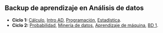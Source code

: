 ## Backup de aprendizaje en Análisis de datos

 <ul>
    <li><strong>Ciclo 1:</strong>
        <a href="https://github.com/eduudebx/analisis-datos/tree/main/ciclo-1/matematica">Cálculo</a>, 
        <a href="https://github.com/eduudebx/analisis-datos/tree/main/ciclo-1/intro-ad">Intro AD</a>, 
        <a href="https://github.com/eduudebx/analisis-datos/tree/main/ciclo-1/programacion">Programación</a>, 
        <a href="https://github.com/eduudebx/analisis-datos/tree/main/ciclo-1/estadistica">Estadística</a>.
    </li>
    <li><strong>Ciclo 2:</strong>
        <a href="https://github.com/eduudebx/analisis-datos/tree/main/ciclo-2/probabilidad">Probabilidad</a>, 
        <a href="https://github.com/eduudebx/analisis-datos/tree/main/ciclo-2/mineria">Minería de datos</a>, 
        <a href="https://github.com/eduudebx/analisis-datos/tree/main/ciclo-2/aprendizaje-mqn">Aprendizaje de máquina</a>, 
        <a href="https://github.com/eduudebx/analisis-datos/tree/main/ciclo-2/bd-1">BD 1</a>.
    </li>
</ul>
